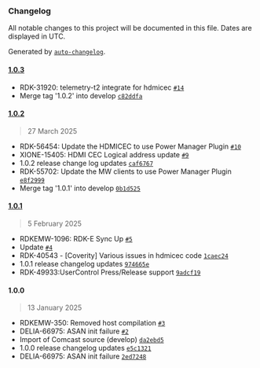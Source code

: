 ### Changelog

All notable changes to this project will be documented in this file. Dates are displayed in UTC.

Generated by [`auto-changelog`](https://github.com/CookPete/auto-changelog).

#### [1.0.3](https://github.com/rdkcentral/hdmicec/compare/1.0.2...1.0.3)

- RDK-31920: telemetry-t2 integrate for hdmicec [`#14`](https://github.com/rdkcentral/hdmicec/pull/14)
- Merge tag '1.0.2' into develop [`c82ddfa`](https://github.com/rdkcentral/hdmicec/commit/c82ddfadd0cad1ef4a8237c6be779a0ab58d952e)

#### [1.0.2](https://github.com/rdkcentral/hdmicec/compare/1.0.1...1.0.2)

> 27 March 2025

- RDK-56454: Update the HDMICEC  to use Power Manager Plugin [`#10`](https://github.com/rdkcentral/hdmicec/pull/10)
- XIONE-15405: HDMI CEC Logical address update [`#9`](https://github.com/rdkcentral/hdmicec/pull/9)
- 1.0.2 release change log updates [`caf6767`](https://github.com/rdkcentral/hdmicec/commit/caf67674212e627ff5bde488fa2c49e68bb8486c)
- RDK-55702: Update the MW clients to use Power Manager Plugin [`e8f2999`](https://github.com/rdkcentral/hdmicec/commit/e8f2999b518640ce2a48f295d4c3cbfcb2680cc3)
- Merge tag '1.0.1' into develop [`0b1d525`](https://github.com/rdkcentral/hdmicec/commit/0b1d525541c679d7657e9d1ee5588e80fbbb277e)

#### [1.0.1](https://github.com/rdkcentral/hdmicec/compare/1.0.0...1.0.1)

> 5 February 2025

- RDKEMW-1096: RDK-E Sync Up [`#5`](https://github.com/rdkcentral/hdmicec/pull/5)
- Update [`#4`](https://github.com/rdkcentral/hdmicec/pull/4)
- RDK-40543 - [Coverity] Various issues in hdmicec code [`1caec24`](https://github.com/rdkcentral/hdmicec/commit/1caec24ae6870185134f102cda2e7fad0916571c)
- 1.0.1 release changelog updates [`974665e`](https://github.com/rdkcentral/hdmicec/commit/974665eaeb3180645de78cf53c246d34dff9fc44)
- RDK-49933:UserControl Press/Release support [`9adcf19`](https://github.com/rdkcentral/hdmicec/commit/9adcf195c6a8727888e1717f66f7985e73073cbc)

#### 1.0.0

> 13 January 2025

- RDKEMW-350: Removed host compilation [`#3`](https://github.com/rdkcentral/hdmicec/pull/3)
-  DELIA-66975: ASAN init failure [`#2`](https://github.com/rdkcentral/hdmicec/pull/2)
- Import of Comcast source (develop) [`da2ebd5`](https://github.com/rdkcentral/hdmicec/commit/da2ebd5744faab6d8c642bc3836f0aff28897d5d)
- 1.0.0 release changelog updates [`e5c1321`](https://github.com/rdkcentral/hdmicec/commit/e5c13211e1f96766dc81397e79160f84c106672c)
- DELIA-66975: ASAN init failure [`2ed7248`](https://github.com/rdkcentral/hdmicec/commit/2ed7248ae9625572ecd5f58d8b98d3ff3624b3a4)
